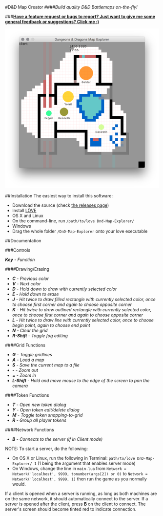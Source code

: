 #D&D Map Creator
####_Build quality D&D Battlemaps on-the-fly!_

###**[Have a feature request or bugs to report? Just want to give me some general feedback or suggestions? Click me :)](https://docs.google.com/forms/d/1NDoWgFsHUcWuL70Hhc727EPv5_jaKcxm8cFkjT5O3KQ/viewform)**

![(Outdated) Screenshot](pics/ss2.png)

##Installation
The easiest way to install this software:

- Download the source (check [the releases page](https://github.com/camdenb/DnD-Map-Creator/releases))
- Install [LÖVE](https://love2d.org)
- OS X and Linux
 - On the command-line, run `/path/to/love Dnd-Map-Explorer/`
- Windows
 - Drag the whole folder `/DnD-Map-Explorer` onto your love executable

##Documentation

###Controls

_**Key** - Function_

####Drawing/Erasing
- _**C** - Previous color_
- _**V** - Next color_
- _**D** - Hold down to draw with currently selected color_
- _**E** - Hold down to erase_
- _**J** - Hit twice to draw filled rectangle with currently selected color, once to choose first corner and again to choose opposite corner_
- _**K** - Hit twice to draw outlined rectangle with currently selected color, once to choose first corner and again to choose opposite corner_
- _**L** - Hit twice to draw line with currently selected color, once to choose begin point, again to choose end point_
- _**N** - Clear the grid_
- _**R-Shift** - Toggle fog editing_

####Grid Functions
- _**G** - Toggle gridlines_
- _**A** - Load a map_
- _**S** - Save the current map to a file_
- _**-** - Zoom out_
- _**=** - Zoom in_
- _**L-Shift** - Hold and move mouse to the edge of the screen to pan the camera_

####Token Functions
- _**T** - Open new token dialog_
- _**Y** - Open token edit/delete dialog_
- _**M** - Toggle token snapping-to-grid_
- _**R** - Group all player tokens_

####Network Functions
- _**B** - Connects to the server (if in Client mode)_


NOTE: To start a server, do the following:
 - On OS X or Linux, run the following in Terminal: `path/to/love DnD-Map-Explorer/ 1` (1 being the argument that enables server mode)
 - On Windows, change the line in `main.lua` from `Network = Network('localhost', 9999, tonumber(args[2]) or 0)` to `Network = Network('localhost', 9999, 1)` then run the game as you normally would. 
 
If a client is opened when a server is running, as long as both machines are on the same network, it should automatically connect to the server. If a server is opened after the client, press **B** on the client to connect. The server's screen should become tinted red to indicate connection.
	
